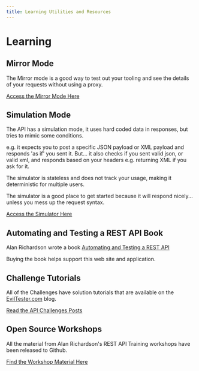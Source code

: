 ```yaml
---
title: Learning Utilities and Resources
---
```


# Learning

## Mirror Mode

The Mirror mode is a good way to test out your tooling and see the details of your requests without using a proxy.

[Access the Mirror Mode Here](/mirror.html)

## Simulation Mode

The API has a simulation mode, it uses hard coded data in responses, but tries to mimic some conditions.

e.g. it expects you to post a specific JSON payload or XML payload and responds 'as if' you sent it. But... it also checks if you sent valid json, or valid xml, and responds based on your headers e.g. returning XML if you ask for it.

The simulator is stateless and does not track your usage, making it deterministic for multiple users.

The simulator is a good place to get started because it will respond nicely... unless you mess up the request syntax.

[Access the Simulator Here](/simulation.html)

## Automating and Testing a REST API Book

Alan Richardson wrote a book [Automating and Testing a REST API](https://www.eviltester.com/page/books/automating-testing-api-casestudy/)

Buying the book helps support this web site and application.

## Challenge Tutorials

All of the Challenges have solution tutorials that are available on the [EvilTester.com](https://eviltester.com) blog.

[Read the API Challenges Posts](https://www.eviltester.com/categories/api-challenges/)

## Open Source Workshops

All the material from Alan Richardson's REST API Training workshops have been released to Github.

[Find the Workshop Material Here](https://www.eviltester.com/post/rest-api-workshops/)
